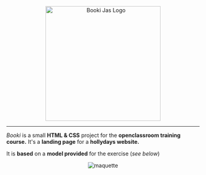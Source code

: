 <p align="center">
   <img height="300px" src="https://zupimages.net/up/22/24/hk9a.png" alt="Booki Jas Logo">
</p>
<hr>

_Booki_ is a small **HTML & CSS** project for the **openclassroom training course.**
It's a **landing page** for a **hollydays website.**

It is **based** on a **model provided** for the exercise (_see below_)

<p align="center">
  <img src="https://i.postimg.cc/Qdm9wRDy/Desktop-1.png" alt="maquette">
</p>
